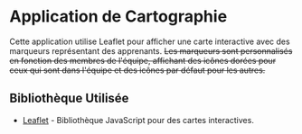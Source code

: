 # Application de Cartographie

Cette application utilise Leaflet pour afficher une carte interactive avec des marqueurs représentant des apprenants. ~~Les marqueurs sont personnalisés en fonction des membres de l'équipe, affichant des icônes dorées pour ceux qui sont dans l'équipe et des icônes par défaut pour les autres.~~

## Bibliothèque Utilisée

- [Leaflet](https://leafletjs.com/) - Bibliothèque JavaScript pour des cartes interactives.
